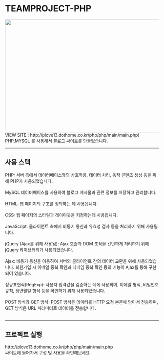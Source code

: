 # TEAMPROJECT-PHP

<img src="/html/assets/img/Frame 4.png"  width="700" height="370">
VIEW SITE : http://plove13.dothome.co.kr/php/php/main/main.php)
PHP,MYSQL 를 사용해서 블로그 싸이트를 만들었습니다.

******

사용 스택
---
PHP: 서버 측에서 데이터베이스와의 상호작용, 데이터 처리, 동적 콘텐츠 생성 등을 위해 PHP가 사용되었습니다. <br><br>
MySQL 데이터베이스를 사용하여 블로그 게시물과 관련 정보를 저장하고 관리합니다.<br><br>
HTML: 웹 페이지의 구조를 정의하는 데 사용됩니다.<br><br>
CSS: 웹 페이지의 스타일과 레이아웃을 지정하는데 사용됩니다.<br><br>
JavaScript: 클라이언트 측에서 비동기 통신과 유효성 검사 등을 처리하기 위해 사용됩니다.<br><br>
jQuery (Ajax를 위해 사용됨): Ajax 호출과 DOM 조작을 간단하게 처리하기 위해 jQuery 라이브러리가 사용되었습니다.<br><br>
Ajax: 비동기 통신을 이용하여 서버와 클라이언트 간의 데이터 교환을 위해 사용되었습니다. 회원가입 시 이메일 중복 확인과 닉네임 중복 확인 등의 기능이 Ajax를 통해 구현되어 있습니다.<br><br>
정규표현식(RegExp): 사용자 입력값을 검증하는 데에 사용되며, 이메일 형식, 비밀번호 규칙, 생년월일 형식 등을 확인하기 위해 사용되었습니다.<br><br>
POST 방식과 GET 방식: POST 방식은 데이터를 HTTP 요청 본문에 담아서 전송하며, GET 방식은 URL 파라미터로 데이터를 전송합니다.<br><br>

*******

프로젝트 실행
---
http://plove13.dothome.co.kr/php/php/main/main.php <br> 싸이트에 들어가서 구성 및 사용을 확인해보세요 



